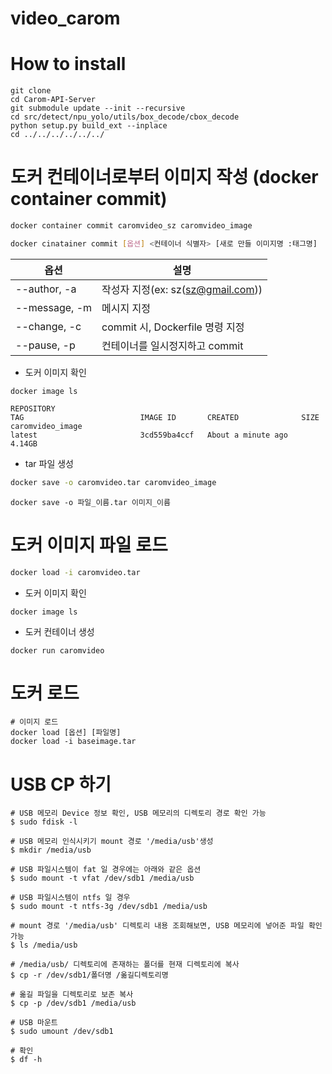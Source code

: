 # video_carom

# How to install
```
git clone 
cd Carom-API-Server
git submodule update --init --recursive
cd src/detect/npu_yolo/utils/box_decode/cbox_decode
python setup.py build_ext --inplace
cd ../../../../../../
```

# 도커 컨테이너로부터 이미지 작성 (docker container commit)
```bash
docker container commit caromvideo_sz caromvideo_image
```
```bash
docker cinatainer commit [옵션] <컨테이너 식별자> [새로 만들 이미지명 :태그명]
```

|옵션|설명|
|------|---|
|--author, -a| 작성자 지정(ex: sz(sz@gmail.com))|
|--message, -m| 메시지 지정|
|--change, -c| commit 시, Dockerfile 명령 지정|
|--pause, -p| 컨테이너를 일시정지하고 commit|

- 도커 이미지 확인
```
docker image ls

REPOSITORY                                                                            TAG                          IMAGE ID       CREATED              SIZE
caromvideo_image                                                                      latest                       3cd559ba4ccf   About a minute ago   4.14GB

```
- tar 파일 생성
```bash
docker save -o caromvideo.tar caromvideo_image
```
```
docker save -o 파일_이름.tar 이미지_이름
```

# 도커 이미지 파일 로드
```bash
docker load -i caromvideo.tar
```

- 도커 이미지 확인
```
docker image ls
```

- 도커 컨테이너 생성
```
docker run caromvideo
```

# 도커 로드
```
# 이미지 로드
docker load [옵션] [파일명]
docker load -i baseimage.tar
```

# USB CP 하기
```
# USB 메모리 Device 정보 확인, USB 메모리의 디렉토리 경로 확인 가능
$ sudo fdisk -l

# USB 메모리 인식시키기 mount 경로 '/media/usb'생성
$ mkdir /media/usb

# USB 파일시스템이 fat 일 경우에는 아래와 같은 옵션 
$ sudo mount -t vfat /dev/sdb1 /media/usb

# USB 파일시스템이 ntfs 일 경우
$ sudo mount -t ntfs-3g /dev/sdb1 /media/usb

# mount 경로 '/media/usb' 디렉토리 내용 조회해보면, USB 메모리에 넣어준 파일 확인 가능
$ ls /media/usb

# /media/usb/ 디렉토리에 존재하는 폴더를 현재 디렉토리에 복사
$ cp -r /dev/sdb1/폴더명 /옮길디렉토리명

# 옮길 파일을 디렉토리로 보존 복사
$ cp -p /dev/sdb1 /media/usb 

# USB 마운트 
$ sudo umount /dev/sdb1

# 확인
$ df -h
```
